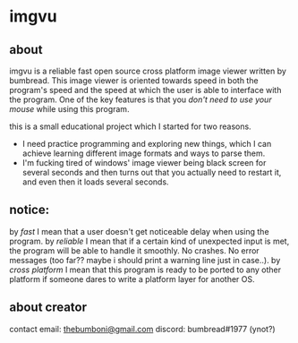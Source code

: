 # imgvu

## about
imgvu is a reliable fast open source cross platform image viewer written by bumbread. This image viewer is oriented towards speed in both the program's speed and the speed at which the user is able to interface with the program. One of the key features is that you _don't need to use your mouse_ while using this program.

this is a small educational project which I started for two reasons.
* I need practice programming and exploring new things, which I can achieve learning different image formats and ways to parse them.
* I'm fucking tired of windows' image viewer being black screen for several seconds and then turns out that you actually need to restart it, and even then it loads several seconds.

## notice:
by *fast* I mean that a user doesn't get noticeable delay when using the program.
by *reliable* I mean that if a certain kind of unexpected input is met, the program will be able to handle it smoothly. No crashes. No error messages (too far?? maybe i should print a warning line just in case..). 
by *cross platform* I mean that this program is ready to be ported to any other platform if someone dares to write a platform layer for another OS.

## about creator
contact email: thebumboni@gmail.com
discord:       bumbread#1977 (ynot?)